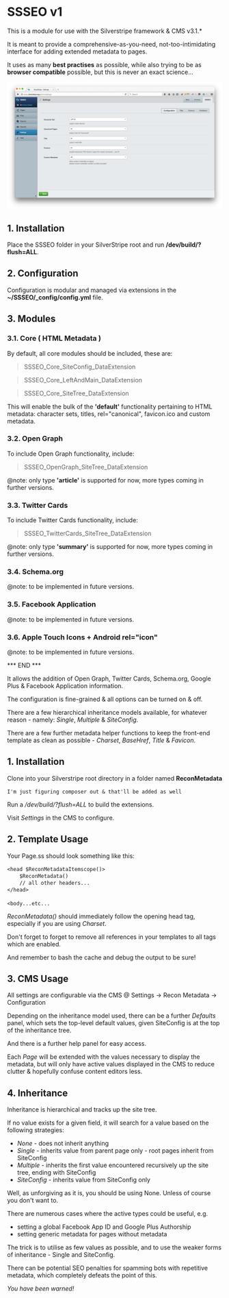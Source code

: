 SSSEO v1
========

This is a module for use with the Silverstripe framework & CMS v3.1.*

It is meant to provide a comprehensive-as-you-need, not-too-intimidating interface for adding extended metadata to pages.

It uses as many **best practises** as possible, while also trying to be as **browser compatible** possible, but this is never an exact science...

![Screenshot](composer-screenshot.png)

## 1. Installation

Place the SSSEO folder in your SilverStripe root and run **/dev/build/?flush=ALL**.

## 2. Configuration

Configuration is modular and managed via extensions in the **~/SSSEO/_config/config.yml** file.

## 3. Modules

### 3.1. Core ( HTML Metadata )

By default, all core modules should be included, these are:

> SSSEO_Core_SiteConfig_DataExtension

> SSSEO_Core_LeftAndMain_DataExtension

> SSSEO_Core_SiteTree_DataExtension

This will enable the bulk of the **'default'** functionality pertaining to HTML metadata: character sets, titles, rel="canonical", favicon.ico and custom metadata.

### 3.2. Open Graph

To include Open Graph functionality, include:

> SSSEO_OpenGraph_SiteTree_DataExtension

@note: only type **'article'** is supported for now, more types coming in further versions.

### 3.3. Twitter Cards

To include Twitter Cards functionality, include:

> SSSEO_TwitterCards_SiteTree_DataExtension

@note: only type **'summary'** is supported for now, more types coming in further versions.

### 3.4. Schema.org

@note: to be implemented in future versions.

### 3.5. Facebook Application

@note: to be implemented in future versions.

### 3.6. Apple Touch Icons + Android rel="icon"

@note: to be implemented in future versions.


*** END ***


It allows the addition of Open Graph, Twitter Cards, Schema.org, Google Plus & Facebook Application information.

The configuration is fine-grained & all options can be turned on & off.

There are a few hierarchical inheritance models available, for whatever reason - namely: *Single*, *Multiple* & *SiteConfig*.

There are a few further metadata helper functions to keep the front-end template as clean as possible - *Charset*, *BaseHref*, *Title* & *Favicon*.

## 1. Installation

Clone into your Silverstripe root directory in a folder named **ReconMetadata**

	I'm just figuring composer out & that'll be added as well

Run a */dev/build/?flush=ALL* to build the extensions.

Visit *Settings* in the CMS to configure.

## 2. Template Usage

Your Page.ss should look something like this:

```
<head $ReconMetadataItemscope()>
	$ReconMetadata()
	// all other headers...
</head>
	
<body...etc...
```

*ReconMetadata()* should immediately follow the opening head tag, especially if you are using *Charset*.

Don't forget to forget to remove all references in your templates to all tags which are enabled.

And remember to bash the cache and debug the output to be sure!

## 3. CMS Usage

All settings are configurable via the CMS @ Settings -> Recon Metadata -> Configuration

Depending on the inheritance model used, there can be a further *Defaults* panel, which sets the top-level default values, given SiteConfig is at the top of the inheritance tree.

And there is a further help panel for easy access.

Each *Page* will be extended with the values necessary to display the metadata, but will only have active values displayed in the CMS to reduce clutter & hopefully confuse content editors less.

## 4. Inheritance

Inheritance is hierarchical and tracks up the site tree.

If no value exists for a given field, it will search for a value based on the following strategies:
* *None* - does not inherit anything
* *Single* - inherits value from parent page only - root pages inherit from SiteConfig
* *Multiple* - inherits the first value encountered recursively up the site tree, ending with SiteConfig
* *SiteConfig* - inherits value from SiteConfig only

Well, as unforgiving as it is, you should be using None. Unless of course you don't want to.

There are numerous cases where the active types could be useful, e.g.
* setting a global Facebook App ID and Google Plus Authorship
* setting generic metadata for pages without metadata

The trick is to utilise as few values as possible, and to use the weaker forms of inheritance - Single and SiteConfig.

There can be potential SEO penalties for spamming bots with repetitive metadata, which completely defeats the point of this.

*You have been warned!*
